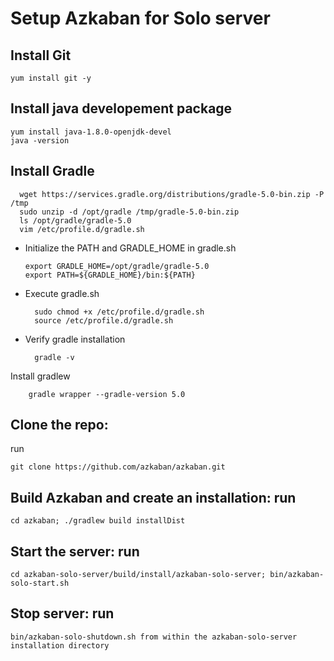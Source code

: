 
# Setup Azkaban for Solo server 

## Install Git  

    yum install git -y 

## Install java developement package 

    yum install java-1.8.0-openjdk-devel
    java -version


## Install Gradle

      wget https://services.gradle.org/distributions/gradle-5.0-bin.zip -P /tmp
      sudo unzip -d /opt/gradle /tmp/gradle-5.0-bin.zip
      ls /opt/gradle/gradle-5.0
      vim /etc/profile.d/gradle.sh
  
- Initialize the PATH and GRADLE_HOME in gradle.sh 

      export GRADLE_HOME=/opt/gradle/gradle-5.0
      export PATH=${GRADLE_HOME}/bin:${PATH}
      
- Execute gradle.sh 

        sudo chmod +x /etc/profile.d/gradle.sh
        source /etc/profile.d/gradle.sh
    
- Verify gradle installation 

        gradle -v

Install gradlew 

        gradle wrapper --gradle-version 5.0



## Clone the repo:
  run 
  
    git clone https://github.com/azkaban/azkaban.git
    
## Build Azkaban and create an installation: run 

    cd azkaban; ./gradlew build installDist
    
## Start the server: run 

    cd azkaban-solo-server/build/install/azkaban-solo-server; bin/azkaban-solo-start.sh

## Stop server: run 

    bin/azkaban-solo-shutdown.sh from within the azkaban-solo-server installation directory

